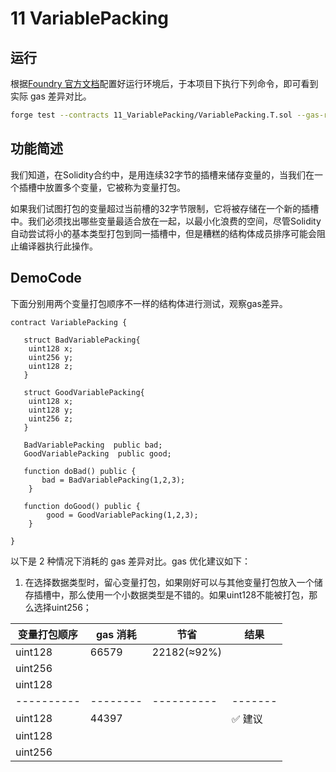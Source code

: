 # 11 VariablePacking

## 运行

根据[Foundry 官方文档](https://getfoundry.sh/)配置好运行环境后，于本项目下执行下列命令，即可看到实际 gas 差异对比。

```bash
forge test --contracts 11_VariablePacking/VariablePacking.T.sol --gas-report
```

## 功能简述

我们知道，在Solidity合约中，是用连续32字节的插槽来储存变量的，当我们在一个插槽中放置多个变量，它被称为变量打包。


如果我们试图打包的变量超过当前槽的32字节限制，它将被存储在一个新的插槽中。我们必须找出哪些变量最适合放在一起，以最小化浪费的空间，尽管Solidity 自动尝试将小的基本类型打包到同一插槽中，但是糟糕的结构体成员排序可能会阻止编译器执行此操作。


## DemoCode

下面分别用两个变量打包顺序不一样的结构体进行测试，观察gas差异。

```solidity
contract VariablePacking {

   struct BadVariablePacking{
    uint128 x;
    uint256 y;
    uint128 z;
   }

   struct GoodVariablePacking{
    uint128 x;
    uint128 y;
    uint256 z;
   }

   BadVariablePacking  public bad;
   GoodVariablePacking  public good;

   function doBad() public {
       bad = BadVariablePacking(1,2,3);
    }

   function doGood() public {
        good = GoodVariablePacking(1,2,3);
    }

}
```

以下是 2 种情况下消耗的 gas 差异对比。gas 优化建议如下：

1. 在选择数据类型时，留心变量打包，如果刚好可以与其他变量打包放入一个储存插槽中，那么使用一个小数据类型是不错的。如果uint128不能被打包，那么选择uint256；

| 变量打包顺序 | gas 消耗 | 节省     | 结果    |
| ---------- | -------- | ---------- | ------- |
| uint128    |  66579   | 22182(≈92%)|         |
| uint256    |          |            |         |
| uint128    |          |            |         |
| ---------- | -------- | ---------- | ------- |
| uint128    |  44397   |            | ✅ 建议 |
| uint128    |          |            |         |
| uint256    |          |            |         |
